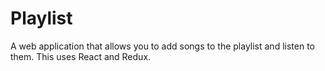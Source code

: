 # Playlist
A web application that allows you to add songs to the playlist and listen to them. This uses React and Redux.
